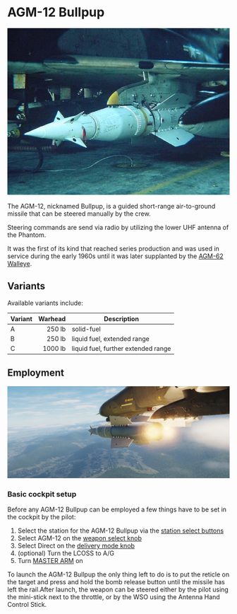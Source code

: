 # AGM-12 Bullpup

![Bullpup](../../../img/bullpup.jpg)

The AGM-12, nicknamed Bullpup, is a guided short-range air-to-ground missile
that can be steered manually by the crew.

Steering commands are send via radio by utilizing the lower UHF antenna of the
Phantom.

It was the first of its kind that reached series production and was used in
service during the early 1960s until it was later supplanted by the
[AGM-62 Walleye](../bombs/tv_guided_bombs.md).

## Variants

Available variants include:

| Variant | Warhead | Description                         |
|---------|--------:|-------------------------------------|
| A       |  250 lb | solid-fuel                          |
| B       |  250 lb | liquid fuel, extended range         |
| C       | 1000 lb | liquid fuel, further extended range |

## Employment

![bullpup_fired](../../../img/f4_ext_bullpup_fired.jpg)

### Basic cockpit setup

Before any AGM-12 Bullpup can be employed a few things have to be set in the cockpit by the pilot:

1. Select the station for the AGM-12 Bullpup via
   the [station select buttons](../../../cockpit/pilot/weapon_management.md#station-select-buttons)
2. Select AGM-12 on
   the [weapon select knob](../../../cockpit/pilot/weapon_management.md#weapon-selector-knob)
3. Select Direct on
   the [delivery mode knob](../../../cockpit/pilot/weapon_management.md#delivery-mode-knob)
4. (optional) Turn the LCOSS to A/G
5. Turn [MASTER ARM](../../../cockpit/pilot/weapon_management.md#master-arm-switch) on

To launch the AGM-12 Bullpup the only thing left to do is to put the reticle on the target and press
and hold the bomb release button until the missile has left the rail.After launch, the weapon can be
steered either by the pilot using the mini-stick next to the throttle, or by the WSO using the
Antenna Hand Control Stick.
